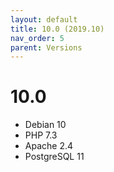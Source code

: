 ```yaml
---
layout: default
title: 10.0 (2019.10)
nav_order: 5
parent: Versions
---
```


# 10.0

- Debian 10
- PHP 7.3
- Apache 2.4
- PostgreSQL 11
